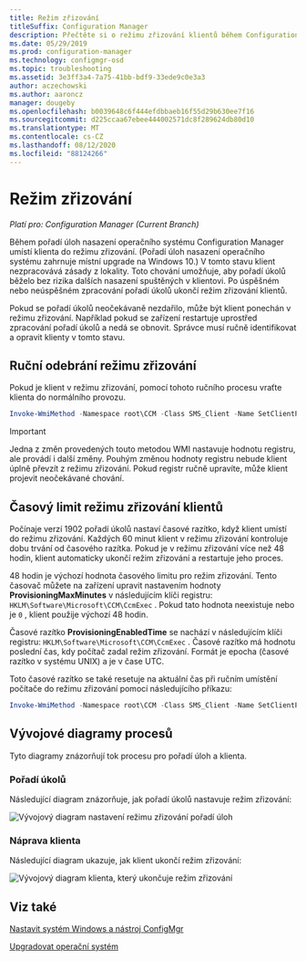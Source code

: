 ```yaml
---
title: Režim zřizování
titleSuffix: Configuration Manager
description: Přečtěte si o režimu zřizování klientů během Configuration Manager pořadí úkolů.
ms.date: 05/29/2019
ms.prod: configuration-manager
ms.technology: configmgr-osd
ms.topic: troubleshooting
ms.assetid: 3e3ff3a4-7a75-41bb-bdf9-33ede9c0e3a3
author: aczechowski
ms.author: aaroncz
manager: dougeby
ms.openlocfilehash: b0039648c6f444efdbbaeb16f55d29b630ee7f16
ms.sourcegitcommit: d225ccaa67ebee444002571dc8f289624db80d10
ms.translationtype: MT
ms.contentlocale: cs-CZ
ms.lasthandoff: 08/12/2020
ms.locfileid: "88124266"
---
```

# <a name="provisioning-mode"></a>Režim zřizování

*Platí pro: Configuration Manager (Current Branch)*

Během pořadí úloh nasazení operačního systému Configuration Manager umístí klienta do režimu zřizování. (Pořadí úloh nasazení operačního systému zahrnuje místní upgrade na Windows 10.) V tomto stavu klient nezpracovává zásady z lokality. Toto chování umožňuje, aby pořadí úkolů běželo bez rizika dalších nasazení spuštěných v klientovi. Po úspěšném nebo neúspěšném zpracování pořadí úkolů ukončí režim zřizování klientů.

Pokud se pořadí úkolů neočekávaně nezdařilo, může být klient ponechán v režimu zřizování. Například pokud se zařízení restartuje uprostřed zpracování pořadí úkolů a nedá se obnovit. Správce musí ručně identifikovat a opravit klienty v tomto stavu.


## <a name="manually-remove-provisioning-mode"></a>Ruční odebrání režimu zřizování

Pokud je klient v režimu zřizování, pomocí tohoto ručního procesu vraťte klienta do normálního provozu.

```PowerShell
Invoke-WmiMethod -Namespace root\CCM -Class SMS_Client -Name SetClientProvisioningMode -ArgumentList $false
```

> [!Important]  
> Jedna z změn provedených touto metodou WMI nastavuje hodnotu registru, ale provádí i další změny. Pouhým změnou hodnoty registru nebude klient úplně převzít z režimu zřizování. Pokud registr ručně upravíte, může klient projevit neočekávané chování.  


## <a name="client-provisioning-mode-timeout"></a>Časový limit režimu zřizování klientů

Počínaje verzí 1902 pořadí úkolů nastaví časové razítko, když klient umístí do režimu zřizování. Každých 60 minut klient v režimu zřizování kontroluje dobu trvání od časového razítka. Pokud je v režimu zřizování více než 48 hodin, klient automaticky ukončí režim zřizování a restartuje jeho proces.

48 hodin je výchozí hodnota časového limitu pro režim zřizování. Tento časovač můžete na zařízení upravit nastavením hodnoty **ProvisioningMaxMinutes** v následujícím klíči registru: `HKLM\Software\Microsoft\CCM\CcmExec` . Pokud tato hodnota neexistuje nebo je `0` , klient použije výchozí 48 hodin.

Časové razítko **ProvisioningEnabledTime** se nachází v následujícím klíči registru: `HKLM\Software\Microsoft\CCM\CcmExec` . Časové razítko má hodnotu poslední čas, kdy počítač zadal režim zřizování. Formát je epocha (časové razítko v systému UNIX) a je v čase UTC.

Toto časové razítko se také resetuje na aktuální čas při ručním umístění počítače do režimu zřizování pomocí následujícího příkazu:

```powershell
Invoke-WmiMethod -Namespace root\CCM -Class SMS_Client -Name SetClientProvisioningMode -ArgumentList $true
```

## <a name="process-flow-diagrams"></a>Vývojové diagramy procesů

Tyto diagramy znázorňují tok procesu pro pořadí úloh a klienta.

### <a name="task-sequence"></a>Pořadí úkolů

Následující diagram znázorňuje, jak pořadí úkolů nastavuje režim zřizování:

![Vývojový diagram nastavení režimu zřizování pořadí úloh](media/3197824-ts-flow.png)

### <a name="client-remediation"></a>Náprava klienta

Následující diagram ukazuje, jak klient ukončí režim zřizování:

![Vývojový diagram klienta, který ukončuje režim zřizování](media/3197824-client-flow.png)


## <a name="see-also"></a>Viz také

[Nastavit systém Windows a nástroj ConfigMgr](task-sequence-steps.md#BKMK_SetupWindowsandConfigMgr)

[Upgradovat operační systém](task-sequence-steps.md#BKMK_UpgradeOS)
